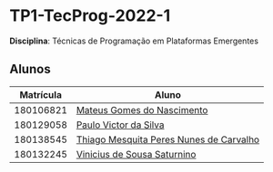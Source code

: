# TP1-TecProg-2022-1

**Disciplina**: Técnicas de Programação em Plataformas Emergentes <br>

## Alunos
|Matrícula | Aluno |
| -- | -- |
| 180106821  |  [Mateus Gomes do Nascimento](https://github.com/matgomes21) |
| 180129058  |  [Paulo Victor da Silva](https://github.com/twistershark) |
| 180138545  |  [Thiago Mesquita Peres Nunes de Carvalho](https://github.com/thiagompc) |
| 180132245  |  [Vinicius de Sousa Saturnino](https://github.com/viniciussaturnino) |
